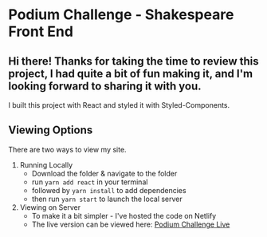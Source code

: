 # Podium Challenge - Shakespeare Front End

## Hi there! Thanks for taking the time to review this project, I had quite a bit of fun making it, and I'm looking forward to sharing it with you.

I built this project with React and styled it with Styled-Components.

## Viewing Options

There are two ways to view my site.

1. Running Locally
   - Download the folder & navigate to the folder
   - run `yarn add react` in your terminal
   - followed by `yarn install` to add dependencies
   - then run `yarn start` to launch the local server
2. Viewing on Server
   - To make it a bit simpler - I've hosted the code on Netlify
   - The live version can be viewed here: [Podium Challenge Live](https://podium-challenge.netlify.com/)
